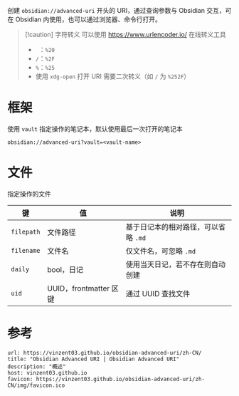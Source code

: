 
创建 `obsidian://advanced-uri` 开头的 URI，通过查询参数与 Obsidian 交互，可在 Obsidian 内使用，也可以通过浏览器、命令行打开。

> [!caution] 字符转义
> 可以使用 https://www.urlencoder.io/ 在线转义工具
> - ` `：`%20`
> - `/`：`%2F`
> - `%`：`%25`
> - 使用 `xdg-open` 打开 URI 需要二次转义（如 `/` 为 `%252F`）

# 框架

使用 `vault` 指定操作的笔记本，默认使用最后一次打开的笔记本

```
obsidian://advanced-uri?vault=<vault-name>
```

# 文件

指定操作的文件

| 键          | 值                   | 说明                    |
| ---------- | ------------------- | --------------------- |
| `filepath` | 文件路径                | 基于日记本的相对路径，可以省略 `.md` |
| `filename` | 文件名                 | 仅文件名，可忽略 `.md`        |
| `daily`    | bool，日记             | 使用当天日记，若不存在则自动创建      |
| `uid`      | UUID，frontmatter 区键 | 通过 UUID 查找文件          |


# 参考

```cardlink
url: https://vinzent03.github.io/obsidian-advanced-uri/zh-CN/
title: "Obsidian Advanced URI | Obsidian Advanced URI"
description: "概述"
host: vinzent03.github.io
favicon: https://vinzent03.github.io/obsidian-advanced-uri/zh-CN/img/favicon.ico
```
